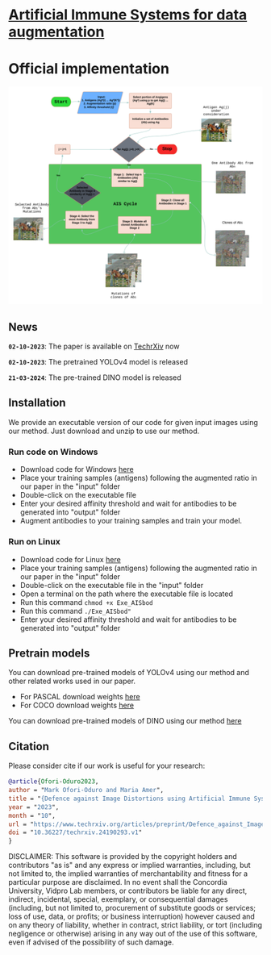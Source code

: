 # [Artificial Immune Systems for data augmentation](https://www.techrxiv.org/articles/preprint/Defence_against_Image_Distortions_using_Artificial_Immune_Systems/24190293)
# Official implementation
![AISbod_Overview](figures/AISbod_flowchart_3.png)

## News

**`02-10-2023`**: The paper is available on [TechrXiv](https://www.techrxiv.org/articles/preprint/Defence_against_Image_Distortions_using_Artificial_Immune_Systems/24190293) now

**`02-10-2023`**: The pretrained YOLOv4 model is released

**`21-03-2024`**: The pre-trained DINO model is released

## Installation

We provide an executable version of our code for given input images using our method. Just download and unzip to use our method.

### Run code on Windows
* Download code for Windows [here](https://drive.google.com/file/d/1awDgsXVG7j0Qnr35NyzYM2_3bTWNedOf/view?usp=drive_link)
* Place your training samples (antigens) following the augmented ratio in our paper in the "input" folder
* Double-click on the executable file
* Enter your desired affinity threshold and wait for antibodies to be generated into "output" folder
* Augment antibodies to your training samples and train your model. 

### Run on Linux
* Download code for Linux [here](https://drive.google.com/file/d/1OMGSsV5F9OIj8ijEhEaV7OkFeeQJWbQi/view?usp=drive_link)
* Place your training samples (antigens) following the augmented ratio in our paper in the "input" folder
* Double-click on the executable file in the "input" folder
* Open a terminal on the path where the executable file is located
* Run this command ```chmod +x Exe_AISbod ```
* Run this command ```./Exe_AISbod"```
* Enter your desired affinity threshold and wait for antibodies to be generated into "output" folder


## Pretrain models

You can download pre-trained models of YOLOv4 using our method and other related works used in our paper.
* For PASCAL download weights [here](https://drive.google.com/drive/folders/1-8DJR3tC9bHC6OAwCEpzonL3WSUUhO0d?usp=sharing)
* For COCO download weights [here](https://drive.google.com/drive/folders/1QwG-4RNs8rmzsJ2ZgtSLgrcSJHLrduDp?usp=sharing)

You can download pre-trained models of DINO using our method [here](https://drive.google.com/drive/folders/1SL3RrbVdYU_Es8iKsZUAjo21_2iyjM76?usp=drive_link)



## Citation
Please consider cite if our work is useful for your research:

```Bibtex
@article{Ofori-Oduro2023,
author = "Mark Ofori-Oduro and Maria Amer",
title = "{Defence against Image Distortions using Artificial Immune Systems}",
year = "2023",
month = "10",
url = "https://www.techrxiv.org/articles/preprint/Defence_against_Image_Distortions_using_Artificial_Immune_Systems/24190293",
doi = "10.36227/techrxiv.24190293.v1"
}
```

 DISCLAIMER:
This software is provided by the copyright holders and contributors "as is" and any express or implied warranties, including, but not  limited to, the implied warranties of merchantability and fitness for 
a particular purpose are disclaimed. In no event shall the Concordia University, Vidpro Lab members, or 
contributors be liable for any direct, indirect, incidental, special, exemplary, or consequential damages (including, but not limited to, procurement of substitute goods or services; loss of use, data, or 
profits; or business interruption) however caused and on any theory of liability, whether in contract, strict liability, or tort (including negligence or otherwise) arising in any way out of the use of this software, even if advised of the possibility of such damage.
